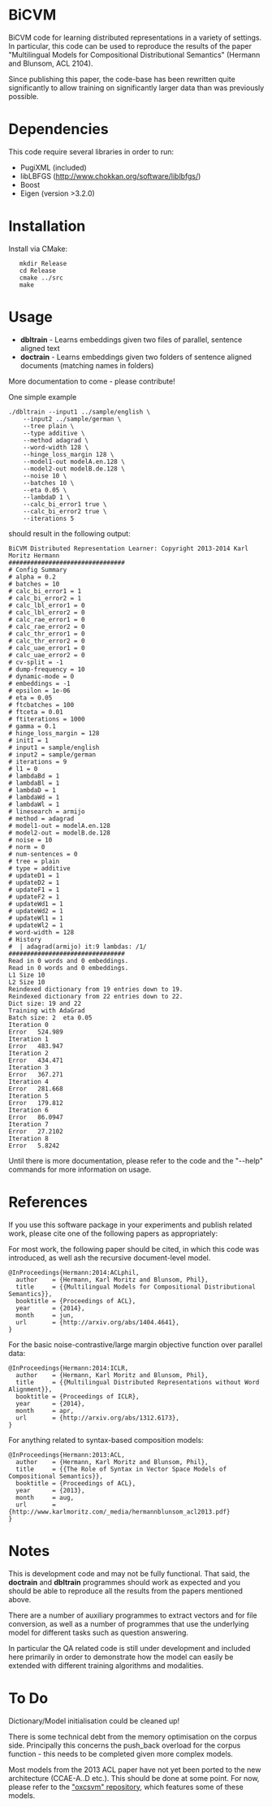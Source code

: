 BiCVM
======

BiCVM code for learning distributed representations in a variety of settings. In
particular, this code can be used to reproduce the results of the paper
"Multilingual Models for Compositional Distributional Semantics" (Hermann and
Blunsom, ACL 2104).

Since publishing this paper, the code-base has been rewritten quite
significantly to allow training on significantly larger data than was previously
possible.

Dependencies
====

This code require several libraries in order to run:

* PugiXML (included)
* libLBFGS (http://www.chokkan.org/software/liblbfgs/)
* Boost
* Eigen (version >3.2.0)

Installation
====

Install via CMake:
```
   mkdir Release
   cd Release
   cmake ../src
   make
```

Usage
====

* **dbltrain** - Learns embeddings given two files of parallel, sentence aligned
text
* **doctrain** - Learns embeddings given two folders of sentence aligned
documents (matching names in folders)

More documentation to come - please contribute!

One simple example
```
./dbltrain --input1 ../sample/english \
    --input2 ../sample/german \
    --tree plain \
    --type additive \
    --method adagrad \
    --word-width 128 \
    --hinge_loss_margin 128 \
    --model1-out modelA.en.128 \
    --model2-out modelB.de.128 \
    --noise 10 \
    --batches 10 \
    --eta 0.05 \
    --lambdaD 1 \
    --calc_bi_error1 true \
    --calc_bi_error2 true \
    --iterations 5
```
should result in the following output:
```
BiCVM Distributed Representation Learner: Copyright 2013-2014 Karl Moritz Hermann
################################
# Config Summary
# alpha = 0.2
# batches = 10
# calc_bi_error1 = 1
# calc_bi_error2 = 1
# calc_lbl_error1 = 0
# calc_lbl_error2 = 0
# calc_rae_error1 = 0
# calc_rae_error2 = 0
# calc_thr_error1 = 0
# calc_thr_error2 = 0
# calc_uae_error1 = 0
# calc_uae_error2 = 0
# cv-split = -1
# dump-frequency = 10
# dynamic-mode = 0
# embeddings = -1
# epsilon = 1e-06
# eta = 0.05
# ftcbatches = 100
# ftceta = 0.01
# ftiterations = 1000
# gamma = 0.1
# hinge_loss_margin = 128
# initI = 1
# input1 = sample/english
# input2 = sample/german
# iterations = 9
# l1 = 0
# lambdaBd = 1
# lambdaBl = 1
# lambdaD = 1
# lambdaWd = 1
# lambdaWl = 1
# linesearch = armijo
# method = adagrad
# model1-out = modelA.en.128
# model2-out = modelB.de.128
# noise = 10
# norm = 0
# num-sentences = 0
# tree = plain
# type = additive
# updateD1 = 1
# updateD2 = 1
# updateF1 = 1
# updateF2 = 1
# updateWd1 = 1
# updateWd2 = 1
# updateWl1 = 1
# updateWl2 = 1
# word-width = 128
# History
#  | adagrad(armijo) it:9 lambdas: /1/
################################
Read in 0 words and 0 embeddings.
Read in 0 words and 0 embeddings.
L1 Size 10
L2 Size 10
Reindexed dictionary from 19 entries down to 19.
Reindexed dictionary from 22 entries down to 22.
Dict size: 19 and 22
Training with AdaGrad
Batch size: 2  eta 0.05
Iteration 0
Error	524.989
Iteration 1
Error	483.947
Iteration 2
Error	434.471
Iteration 3
Error	367.271
Iteration 4
Error	281.668
Iteration 5
Error	179.812
Iteration 6
Error	86.0947
Iteration 7
Error	27.2102
Iteration 8
Error	5.8242
```

Until there is more documentation, please refer to the code and the "--help"
commands for more information on usage.

References
====

If you use this software package in your experiments and publish related work,
   please cite one of the following papers as appropriately:

For most work, the following paper should be cited, in which this code was
introduced, as well ash the recursive document-level model.
```
@InProceedings{Hermann:2014:ACLphil,
  author    = {Hermann, Karl Moritz and Blunsom, Phil},
  title     = {{Multilingual Models for Compositional Distributional Semantics}},
  booktitle = {Proceedings of ACL},
  year      = {2014},
  month     = jun,
  url       = {http://arxiv.org/abs/1404.4641},
}
```

For the basic noise-contrastive/large margin objective function over parallel
data:

```
@InProceedings{Hermann:2014:ICLR,
  author    = {Hermann, Karl Moritz and Blunsom, Phil},
  title     = {{Multilingual Distributed Representations without Word Alignment}},
  booktitle = {Proceedings of ICLR},
  year      = {2014},
  month     = apr,
  url       = {http://arxiv.org/abs/1312.6173},
}
```

For anything related to syntax-based composition models:
```
@InProceedings{Hermann:2013:ACL,
  author    = {Hermann, Karl Moritz and Blunsom, Phil},
  title     = {{The Role of Syntax in Vector Space Models of Compositional Semantics}},
  booktitle = {Proceedings of ACL},
  year      = {2013},
  month     = aug,
  url       = {http://www.karlmoritz.com/_media/hermannblunsom_acl2013.pdf}
}
```

Notes
====

This is development code and may not be fully functional. That said, the
**doctrain** and **dbltrain** programmes should work as expected and you should
be able to reproduce all the results from the papers mentioned above.

There are a number of auxiliary programmes to extract vectors and for file
conversion, as well as a number of programmes that use the underlying model for
different tasks such as question answering.

In particular the QA related code is still under development and included here
primarily in order to demonstrate how the model can easily be extended with
different training algorithms and modalities.


To Do
====

Dictionary/Model initialisation could be cleaned up!

There is some technical debt from the memory optimisation on the corpus side.
Principally this concerns the push_back overload for the corpus function - this
needs to be completed given more complex models.

Most models from the 2013 ACL paper have not yet been ported to the new
architecture (CCAE-A..D etc.). This should be done at some point. For now,
please refer to the ["oxcsvm" repository](https://github.com/karlmoritz/oxcvsm),
which features some of these models.
